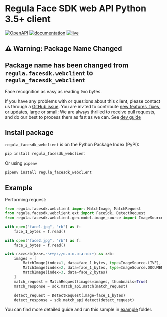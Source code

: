 # Regula Face SDK web API Python 3.5+ client

[![OpenAPI](https://img.shields.io/badge/OpenAPI-defs-8c0a56?style=flat-square)](https://github.com/regulaforensics/FaceSDK-web-openapi)
[![documentation](https://img.shields.io/badge/docs-en-f6858d?style=flat-square)](https://support.regulaforensics.com/hc/en-us/articles/115000916306-Documentation)
[![live](https://img.shields.io/badge/live-demo-0a8c42?style=flat-square)](https://faceapi.regulaforensics.com/)

## ⚠️ Warning: Package Name Changed
## Package name has been changed from `regula.facesdk.webclient` to `regula_facesdk_webclient`

Face recognition as easy as reading two bytes.

If you have any problems with or questions about this client, please contact us
through a [GitHub issue](https://github.com/regulaforensics/FaceSDK-web-python-client/issues).
You are invited to contribute [new features, fixes, or updates](https://github.com/regulaforensics/FaceSDK-web-python-client/issues?q=is%3Aissue+is%3Aopen+label%3A%22help+wanted%22), large or small; 
We are always thrilled to receive pull requests, and do our best to process them as fast as we can.
See [dev guide](./dev.md)

## Install package
`regula_facesdk_webclient` is on the Python Package Index (PyPI):

```bash
pip install regula_facesdk_webclient
```

Or using `pipenv`
```bash
pipenv install regula_facesdk_webclient
```

## Example
Performing request:

```python
from regula.facesdk.webclient import MatchImage, MatchRequest
from regula.facesdk.webclient.ext import FaceSdk, DetectRequest
from regula.facesdk.webclient.gen.model.image_source import ImageSource

with open("face1.jpg", "rb") as f:
    face_1_bytes = f.read()

with open("face2.jpg", "rb") as f:
    face_2_bytes = f.read()

with FaceSdk(host="http://0.0.0.0:41101") as sdk:
    images = [
        MatchImage(index=1, data=face_1_bytes, type=ImageSource.LIVE),
        MatchImage(index=2, data=face_1_bytes, type=ImageSource.DOCUMENT_RFID),
        MatchImage(index=3, data=face_2_bytes)
    ]
    match_request = MatchRequest(images=images, thumbnails=True)
    match_response = sdk.match_api.match(match_request)

    detect_request = DetectRequest(image=face_1_bytes)
    detect_response = sdk.match_api.detect(detect_request)
```

You can find more detailed guide and run this sample in [example](./example) folder.
